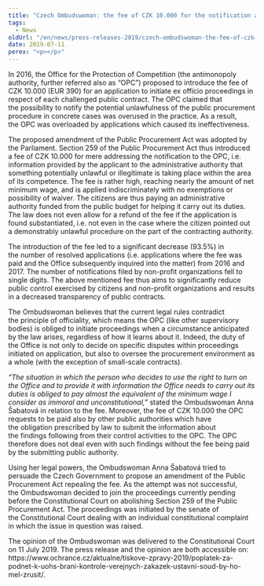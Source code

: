 ```yaml
---
title: "Czech Ombudswoman: the fee of CZK 10.000 for the notification addressed to the Office for the Protection of Competition about the potentially unlawful public procurement procedure is unconstitutional"
tags:
  - News
oldUrl: "/en/news/press-releases-2019/czech-ombudswoman-the-fee-of-czk-10000-for-the-notification-addressed-to-the-office-for-the-protec/"
date: 2019-07-11
perex: "<p></p>"
---
```


<!-- imported from the old website -->

<p>In 2016, the Office for the Protection of Competition (the antimonopoly authority, further referred also as “OPC”) proposed to introduce the fee of CZK 10.000 (EUR 390) for an application to initiate ex officio proceedings in respect of each challenged public contract. The OPC claimed that the possibility to notify the potential unlawfulness of the public procurement procedure in concrete cases was overused in the practice. As a result, the OPC was overloaded by applications which caused its ineffectiveness. </p> <p>The proposed amendment of the Public Procurement Act was adopted by the Parliament. Section 259 of the Public Procurement Act thus introduced a fee of CZK 10.000 for mere addressing the notification to the OPC, i.e. information provided by the applicant to the administrative authority that something potentially unlawful or illegitimate is taking place within the area of its competence. The fee is rather high, reaching nearly the amount of net minimum wage, and is applied indiscriminately with no exemptions or possibility of waiver. The citizens are thus paying an administrative authority funded from the public budget for helping it carry out its duties. The law does not even allow for a refund of the fee if the application is found substantiated, i.e. not even in the case where the citizen pointed out a demonstrably unlawful procedure on the part of the contracting authority.</p> <p>The introduction of the fee led to a significant decrease (93.5%) in the number of resolved applications (i.e. applications where the fee was paid and the Office subsequently inquired into the matter) from 2016 and 2017. The number of notifications filed by non-profit organizations fell to single digits. The above mentioned fee thus aims to significantly reduce public control exercised by citizens and non-profit organizations and results in a decreased transparency of public contracts.</p> <p>The Ombudswoman believes that the current legal rules contradict the principle of officiality, which means the OPC (like other supervisory bodies) is obliged to initiate proceedings when a circumstance anticipated by the law arises, regardless of how it learns about it. Indeed, the duty of the Office is not only to decide on specific disputes within proceedings initiated on application, but also to oversee the procurement environment as a whole (with the exception of small-scale contracts). </p> <p><i>“The situation in which the person who decides to use the right to turn on the Office and to provide it with information the Office needs to carry out its duties is obliged to pay almost the equivalent of the minimum wage I consider as immoral and unconstitutional,”</i> stated the Ombudswoman Anna Šabatová in relation to the fee. Moreover, the fee of CZK 10.000 the OPC requests to be paid also by other public authorities which have the obligation prescribed by law to submit the information about the findings following from their control activities to the OPC. The OPC therefore does not deal even with such findings without the fee being paid by the submitting public authority.  </p> <p>Using her legal powers, the Ombudswoman Anna Šabatová tried to persuade the Czech Government to propose an amendment of the Public Procurement Act repealing the fee. As the attempt was not successful, the Ombudswoman decided to join the proceedings currently pending before the Constitutional Court on abolishing Section 259 of the Public Procurement Act. The proceedings was initiated by the senate of the Constitutional Court dealing with an individual constitutional complaint in which the issue in question was raised. </p> The opinion of the Ombudswoman was delivered to the Constitutional Court on 11 July 2019. The press release and the opinion are both accessible on: https://www.ochrance.cz/aktualne/tiskove-zpravy-2019/poplatek-za-podnet-k-uohs-brani-kontrole-verejnych-zakazek-ustavni-soud-by-ho-mel-zrusit/.
